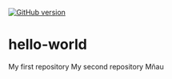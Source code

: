 [![GitHub version](https://badge.fury.io/gh/MichalDM%2Fhello-world.svg)](http://badge.fury.io/gh/MichalDM%2Fhello-world)

# hello-world
My first repository
My second repository
Mňau
